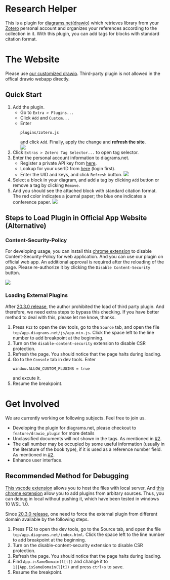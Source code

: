 # Research Helper

This is a plugin for [diagrams.net(drawio)](http://diagrams.net/) which retrieves library from your [Zotero](https://www.zotero.org/) personal account and organizes your references according to the collection in it. With this plugin, you can add tags for blocks with standard citation format.

# The Website
Please use [our customized drawio](https://sciyen.github.io/drawio/src/main/webapp/index.html?p=zotero.js). Third-party plugin is not allowed in the offical drawio webapp directly.

## Quick Start
1. Add the plugin. 
    - Go to `Extra > Plugins...`
    - Click `Add` and `Custom...`
    - Enter 
        ```
        plugins/zotero.js
        ```
        <!--```
        https://sciyen.github.io/ResearchHelper/plugins/zotero.js
        ```-->
        and click `Add`. Finally, apply the change and **refresh the site**.  
    ![](https://i.imgur.com/WZKridU.png)
2. Click `Extras > Zotero Tag Selector...` to open tag selector.
3. Enter the personal account information to diagrams.net.
    - Register a private API key from [here](https://www.zotero.org/settings/keys/new).
    - Lookup for your userID from [here](https://www.zotero.org/settings/keys) (login first).
    - Enter the UID and keys, and click `Refresh` button.
        ![](https://i.imgur.com/7IrpZmx.png)
6. Select a block in your diagram, and add a tag by clicking `Add` button or remove a tag by clicking `Remove`.
7. And you should see the attached block with standard citation format. The red color indicates a journal paper; the blue one indicates a conference paper.
    ![](https://i.imgur.com/RyzVzqi.png)

## Steps to Load Plugin in Official App Website (Alternative)
### Content-Security-Policy
For developing usage, you can install this [chrome extension](https://chrome.google.com/webstore/detail/disable-content-security/ieelmcmcagommplceebfedjlakkhpden/) to disable Content-Security-Policy for web application. And you can use our plugin on official web app. An additional approval is required after the reloading of the page. Please re-authorize it by clicking the `Disable Content-Security` button.

![](https://i.imgur.com/ArN7HQS.png)

### Loading External Plugins
After [20.3.0 release](https://github.com/jgraph/drawio/commit/b5dfeb238369d664fb06a95e2179236b0e75f366), the author prohibited the load of third party plugin. And therefore, we need extra steps to bypass this checking. If you have better method to deal with this, please let me know, thanks.
1. Press `F12` to open the dev tools, go to the `Source` tab, and open the file `top/app.diagrams.net/js/app.min.js`. Click the space left to the line number to add breakpoint at the beginning.
2. Turn on the `disable-content-security` extension to disable CSR protection. 
3. Refresh the page. You should notice that the page halts during loading.
4. Go to the `Console` tab in dev tools. Enter 
    ```
    window.ALLOW_CUSTOM_PLUGINS = true
    ```
    and excute it.
5. Resume the breakpoint.

# Get Involved
We are currently working on following subjects. Feel free to join us.
- Developing the plugin for diagrams.net, please checkout to `feature/drawio_plugin` for more details
- Unclassified documents will not shown in the tags. As mentioned in [#2](https://github.com/sciyen/ResearchHelper/issues/2).
- The call number may be occupied by some useful information (usually in the literature of the book type), if it is used as a reference number field. As mentioned in [#2](https://github.com/sciyen/ResearchHelper/issues/2).
- Enhance user interface.

## Recommended Method for Debugging
[This vscode extension](https://marketplace.visualstudio.com/items?itemName=peakchen90.open-html-in-browser) allows you to host the files with local server. And 
[this chrome extension](https://chrome.google.com/webstore/detail/disable-content-security/ieelmcmcagommplceebfedjlakkhpden/) allow you to add plugins from arbitary sources. Thus, you can debug in local without pushing it, which have been tested in windows 10 WSL 1.0.

Since [20.3.0 release](https://github.com/jgraph/drawio/commit/b5dfeb238369d664fb06a95e2179236b0e75f366), one need to force the external plugin from different domain available by the following steps. 
1. Press F12 to open the dev tools, go to the Source tab, and open the file `top/app.diagrams.net/index.html`. Click the space left to the line number to add breakpoint at the beginning.
2. Turn on the disable-content-security extension to disable CSR protection.
3. Refresh the page. You should notice that the page halts during loading.
4. Find `App.isSameDomain(l[t])` and change it to `1||App.isSameDomain(l[t])` and press `ctrl+s` to save.
5. Resume the breakpoint.